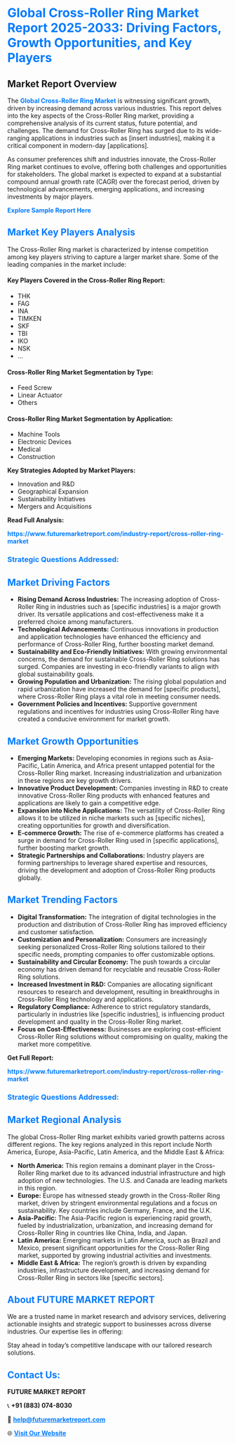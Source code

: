 <h1 style="color: #007BFF;">Global Cross-Roller Ring Market Report 2025-2033: Driving Factors, Growth Opportunities, and Key Players</h1>

<section id="overview">
<h2>Market Report Overview</h2>
<p>The <a href="https://www.futuremarketreport.com/industry-report/cross-roller-ring-market" style="color: #007BFF; text-decoration: none;"><strong>Global Cross-Roller Ring Market</strong></a> is witnessing significant growth, driven by increasing demand across various industries. This report delves into the key aspects of the Cross-Roller Ring market, providing a comprehensive analysis of its current status, future potential, and challenges. The demand for Cross-Roller Ring has surged due to its wide-ranging applications in industries such as [insert industries], making it a critical component in modern-day [applications].</p>
<p>As consumer preferences shift and industries innovate, the Cross-Roller Ring market continues to evolve, offering both challenges and opportunities for stakeholders. The global market is expected to expand at a substantial compound annual growth rate (CAGR) over the forecast period, driven by technological advancements, emerging applications, and increasing investments by major players.</p>
</section>

<section id="overview">
<p><a href="https://www.futuremarketreport.com/request-sample/reportId=91313" style="color: #007BFF; text-decoration: none;"><strong>Explore Sample Report Here</strong></a></p>
</section>

<section id="key-players">
<h2 style="color: #007BFF;">Market Key Players Analysis</h2>
<p>The Cross-Roller Ring market is characterized by intense competition among key players striving to capture a larger market share. Some of the leading companies in the market include:</p>
<h4>Key Players Covered in the Cross-Roller Ring Report:</h4>
<ul><li>THK</li><li>FAG</li><li>INA</li><li>TIMKEN</li><li>SKF</li><li>TBI</li><li>IKO</li><li>NSK</li><li>...</li></ul>
<h4>Cross-Roller Ring Market Segmentation by Type:</h4>
<ul><li>Feed Screw</li><li>Linear Actuator</li><li>Others</li></ul>

<h4>Cross-Roller Ring Market Segmentation by Application:</h4>
<ul><li>Machine Tools</li><li>Electronic Devices</li><li>Medical</li><li>Construction</li></ul>
<p><strong>Key Strategies Adopted by Market Players:</strong></p>
<ul>
<li>Innovation and R&D</li>
<li>Geographical Expansion</li>
<li>Sustainability Initiatives</li>
<li>Mergers and Acquisitions</li>
</ul>
</section>

<section>
<p><strong>Read Full Analysis: </strong></p><a href="https://www.futuremarketreport.com/industry-report/cross-roller-ring-market" style="color: #007BFF; text-decoration: none;"><strong>https://www.futuremarketreport.com/industry-report/cross-roller-ring-market</strong></a>
<h3 style="color: #007BFF;">Strategic Questions Addressed:</h3>
</section>

<section id="driving-factors">
<h2 style="color: #007BFF;">Market Driving Factors</h2>
<ul>
<li><strong>Rising Demand Across Industries:</strong> The increasing adoption of Cross-Roller Ring in industries such as [specific industries] is a major growth driver. Its versatile applications and cost-effectiveness make it a preferred choice among manufacturers.</li>
<li><strong>Technological Advancements:</strong> Continuous innovations in production and application technologies have enhanced the efficiency and performance of Cross-Roller Ring, further boosting market demand.</li>
<li><strong>Sustainability and Eco-Friendly Initiatives:</strong> With growing environmental concerns, the demand for sustainable Cross-Roller Ring solutions has surged. Companies are investing in eco-friendly variants to align with global sustainability goals.</li>
<li><strong>Growing Population and Urbanization:</strong> The rising global population and rapid urbanization have increased the demand for [specific products], where Cross-Roller Ring plays a vital role in meeting consumer needs.</li>
<li><strong>Government Policies and Incentives:</strong> Supportive government regulations and incentives for industries using Cross-Roller Ring have created a conducive environment for market growth.</li>
</ul>
</section>

<section id="growth-opportunities">
<h2 style="color: #007BFF;">Market Growth Opportunities</h2>
<ul>
<li><strong>Emerging Markets:</strong> Developing economies in regions such as Asia-Pacific, Latin America, and Africa present untapped potential for the Cross-Roller Ring market. Increasing industrialization and urbanization in these regions are key growth drivers.</li>
<li><strong>Innovative Product Development:</strong> Companies investing in R&D to create innovative Cross-Roller Ring products with enhanced features and applications are likely to gain a competitive edge.</li>
<li><strong>Expansion into Niche Applications:</strong> The versatility of Cross-Roller Ring allows it to be utilized in niche markets such as [specific niches], creating opportunities for growth and diversification.</li>
<li><strong>E-commerce Growth:</strong> The rise of e-commerce platforms has created a surge in demand for Cross-Roller Ring used in [specific applications], further boosting market growth.</li>
<li><strong>Strategic Partnerships and Collaborations:</strong> Industry players are forming partnerships to leverage shared expertise and resources, driving the development and adoption of Cross-Roller Ring products globally.</li>
</ul>
</section>

<section id="trending-factors">
<h2 style="color: #007BFF;">Market Trending Factors</h2>
<ul>
<li><strong>Digital Transformation:</strong> The integration of digital technologies in the production and distribution of Cross-Roller Ring has improved efficiency and customer satisfaction.</li>
<li><strong>Customization and Personalization:</strong> Consumers are increasingly seeking personalized Cross-Roller Ring solutions tailored to their specific needs, prompting companies to offer customizable options.</li>
<li><strong>Sustainability and Circular Economy:</strong> The push towards a circular economy has driven demand for recyclable and reusable Cross-Roller Ring solutions.</li>
<li><strong>Increased Investment in R&D:</strong> Companies are allocating significant resources to research and development, resulting in breakthroughs in Cross-Roller Ring technology and applications.</li>
<li><strong>Regulatory Compliance:</strong> Adherence to strict regulatory standards, particularly in industries like [specific industries], is influencing product development and quality in the Cross-Roller Ring market.</li>
<li><strong>Focus on Cost-Effectiveness:</strong> Businesses are exploring cost-efficient Cross-Roller Ring solutions without compromising on quality, making the market more competitive.</li>
</ul>
</section>

<section>
<p><strong>Get Full Report: </strong></p><a href="https://www.futuremarketreport.com/industry-report/cross-roller-ring-market" style="color: #007BFF; text-decoration: none;"><strong>https://www.futuremarketreport.com/industry-report/cross-roller-ring-market</strong></a>
<h3 style="color: #007BFF;">Strategic Questions Addressed:</h3>
</section>


<section id="regional-analysis">
<h2 style="color: #007BFF;">Market Regional Analysis</h2>
<p>The global Cross-Roller Ring market exhibits varied growth patterns across different regions. The key regions analyzed in this report include North America, Europe, Asia-Pacific, Latin America, and the Middle East & Africa:</p>
<ul>
<li><strong>North America:</strong> This region remains a dominant player in the Cross-Roller Ring market due to its advanced industrial infrastructure and high adoption of new technologies. The U.S. and Canada are leading markets in this region.</li>
<li><strong>Europe:</strong> Europe has witnessed steady growth in the Cross-Roller Ring market, driven by stringent environmental regulations and a focus on sustainability. Key countries include Germany, France, and the U.K.</li>
<li><strong>Asia-Pacific:</strong> The Asia-Pacific region is experiencing rapid growth, fueled by industrialization, urbanization, and increasing demand for Cross-Roller Ring in countries like China, India, and Japan.</li>
<li><strong>Latin America:</strong> Emerging markets in Latin America, such as Brazil and Mexico, present significant opportunities for the Cross-Roller Ring market, supported by growing industrial activities and investments.</li>
<li><strong>Middle East & Africa:</strong> The region’s growth is driven by expanding industries, infrastructure development, and increasing demand for Cross-Roller Ring in sectors like [specific sectors].</li>
</ul>
</section>

<footer>
<h2 style="color: #007BFF;">About FUTURE MARKET REPORT</h2>
<p>We are a trusted name in market research and advisory services, delivering actionable insights and strategic support to businesses across diverse industries. Our expertise lies in offering:</p>

<p>Stay ahead in today’s competitive landscape with our tailored research solutions.</p>

<h2 style="color: #007BFF;">Contact Us:</h2>
<p><strong>FUTURE MARKET REPORT</strong></p>
<p>📞 <strong>+91 (883) 074-8030</strong></p>
<p>📧 <strong><a href="mailto:help@futuremarketreport.com" style="color: #007BFF;">help@futuremarketreport.com</a></strong></p>
<p>🌐 <strong><a href="https://www.futuremarketreport.com/" style="color: #007BFF;">Visit Our Website</a></strong></p>
</footer>